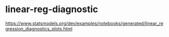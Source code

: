 # linear-reg-diagnostic
https://www.statsmodels.org/dev/examples/notebooks/generated/linear_regression_diagnostics_plots.html
